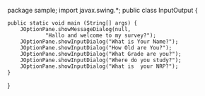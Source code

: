 package sample;
import javax.swing.*;
public class InputOutput {

    public static void main (String[] args) {
        JOptionPane.showMessageDialog(null,
                "Hallo and welcome to my survey?");
        JOptionPane.showInputDialog("What is Your Name?");
        JOptionPane.showInputDialog("How Old are You?");
        JOptionPane.showInputDialog("What Grade are you?");
        JOptionPane.showInputDialog("Where do you study?");
        JOptionPane.showInputDialog("What is  your NRP?");
    }
}
